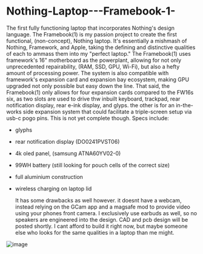 # Nothing-Laptop---Framebook-1-
The first fully functioning laptop that incorporates Nothing's design language.
The Framebook(1) is my passion project to create the first functional, (non-concept), Nothing laptop. It's essentially a mishmash of Nothing, Framework, and Apple, taking the defining and distinctive qualities of each to ammass them into my "perfect laptop." The Framebook(1) uses framework's 16" motherboard as the powerplant, allowing for not only unprecedented repairability, (RAM, SSD, GPU, Wi-Fi), but also a hefty amount of processing power. The system is also compatible with framework's expansion card and expansion bay ecosystem, making GPU upgraded not only possible but easy down the line. That said, the Framebook(1) only allows for four expansion cards compared to the FW16s six, as two slots are used to drive thw inbuilt keyboard, trackpad, rear notification display, rear e-ink display, and glyps. the other is for an in-the-works side expansion system that could facilitate a triple-screen setup via usb-c pogo pins. This is not yet complete though. 
Specs include:
- glyphs
- rear notification display (DO0241PVST06)
- 4k oled panel, (samsung  ATNA60YV02-0)
- 99WH battery (still looking for pouch cells of the correct size)
- full aluminium construction
- wireless charging on laptop lid

  It has some drawbacks as well however. it doesnt have a webcam, instead relying on the GCam app and a magsafe mod to provide video using your phones front camera. I exclusively use earbuds as well, so no speakers are engineered into the design. CAD and pcb design will be posted shortly. I cant afford to build it right now, but maybe someone else who looks for the same qualities in a laptop than me might.
  
![image](https://github.com/user-attachments/assets/1ec1e898-1779-42c4-9a47-8270ef1d03cb)
